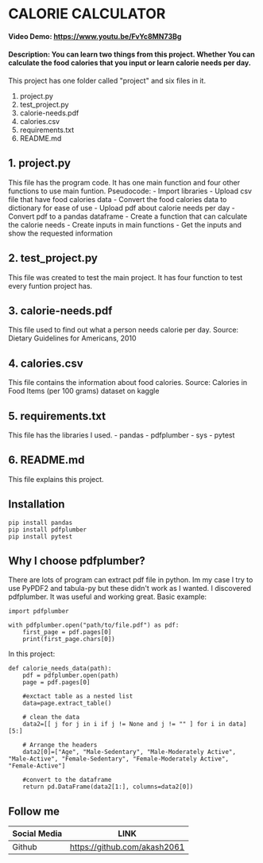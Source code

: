 # CALORIE CALCULATOR
####  Video Demo:  <https://www.youtu.be/FvYc8MN73Bg>
####  Description: You can learn two things from this project. Whether You can calculate the food calories that you input or learn calorie needs per day.
This project has one folder called "project" and six files in it.
1. project.py
2. test_project.py
3. calorie-needs.pdf
4. calories.csv
5. requirements.txt
6. README.md

## 1. project.py
This file has the program code. It has one main function and four other functions to use main funtion.
Pseudocode:
    - Import libraries
    - Upload csv file that have food calories data
    - Convert the food calories data to dictionary for ease of use
    - Upload pdf about calorie needs per day
    - Convert pdf to a pandas dataframe
    - Create a function that can calculate the calorie needs
    - Create inputs in main functions
    - Get the inputs and show the requested information
## 2. test_project.py
This file was created to test the main project. It has four function to test every funtion project has.

## 3. calorie-needs.pdf
This file used to find out what a person needs calorie per day.
Source: Dietary Guidelines for Americans, 2010

## 4. calories.csv
This file contains the information about food calories.
Source: Calories in Food Items (per 100 grams) dataset on kaggle
## 5. requirements.txt
This file has the libraries I used.
    - pandas
    - pdfplumber
    - sys
    - pytest

## 6. README.md
This file explains this project.

## Installation
    pip install pandas
    pip install pdfplumber
    pip install pytest


## Why I choose pdfplumber?
There are lots of program can extract pdf file in python. Im my case I try to use PyPDF2 and tabula-py but these didn't work as I wanted. I discovered pdfplumber. It was useful and working great.
    Basic example:

    import pdfplumber

    with pdfplumber.open("path/to/file.pdf") as pdf:
        first_page = pdf.pages[0]
        print(first_page.chars[0])

In this project:

    def calorie_needs_data(path):
        pdf = pdfplumber.open(path)
        page = pdf.pages[0]

        #exctact table as a nested list
        data=page.extract_table()

        # clean the data
        data2=[[ j for j in i if j != None and j != "" ] for i in data][5:]

        # Arrange the headers
        data2[0]=["Age", "Male-Sedentary", "Male-Moderately Active", "Male-Active", "Female-Sedentary", "Female-Moderately Active", "Female-Active"]

        #convert to the dataframe
        return pd.DataFrame(data2[1:], columns=data2[0])

## Follow me
| Social Media | LINK |
| ------ | ------ |
| Github | https://github.com/akash2061 |
